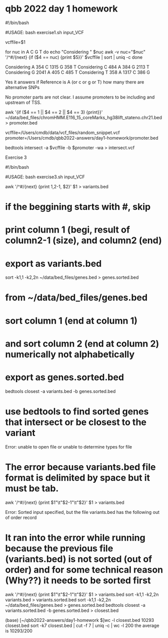 # qbb 2022 day 1 homework

#!/bin/bash

#USAGE: bash exercise1.sh input_VCF

vcffile=$1

for nuc in A C G T
do
  echo "Considering " $nuc 
  awk -v nuc="$nuc" '/^#/{next} {if ($4 == nuc) {print $5}}' $vcffile | sort | uniq -c
done


Considering  A
 354 C
1315 G
 358 T
Considering  C
 484 A
 384 G
2113 T
Considering  G
2041 A
 405 C
 485 T
Considering  T
 358 A
1317 C
 386 G
 
 Yes it answers if Reference is A (or c or g or T) how many there are alternative SNPs
 
 No promoter parts are not clear. I assume promoters to be including and upstream of TSS. 
 

 awk '{if ($4 == 1 || $4 == 2 || $4 == 3) {print}}' ~/data/bed_files/chromHMM.E116_15_coreMarks_hg38lift_stateno.chr21.bed > promoter.bed

 vcffile=/Users/cmdb/data/vcf_files/random_snippet.vcf
 promoter=/Users/cmdb/qbb2022-answers/day1-homework/promoter.bed

 bedtools intersect -a $vcffile -b $promoter -wa > intersect.vcf
 
 
 Exercise 3
 
 #!/bin/bash

 #USAGE: bash exercise3.sh input_VCF

 awk '/^#/{next} {print $1,$2-1, $2}' $1 > variants.bed
 # if the beggining starts with #, skip
 # print column 1 (begi, result of column2-1 (size), and column2 (end)
 # export as variants.bed
 sort -k1,1 -k2,2n ~/data/bed_files/genes.bed >  genes.sorted.bed
 # from ~/data/bed_files/genes.bed
 # sort column 1 (end at column 1)
 # and sort column 2 (end at column 2) numerically not alphabetically
 # export as genes.sorted.bed
 bedtools closest -a variants.bed -b genes.sorted.bed
 # use bedtools to find sorted genes that intersect or be closest to the variant
 
Error: unable to open file or unable to determine types for file
 # The error because variants.bed file format is delimited by space but it must be tab.
 awk '/^#/{next} {print $1"\t"$2-1"\t"$2}' $1 > variants.bed

Error: Sorted input specified, but the file variants.bed has the following out of order record
 # It ran into the error while running because the previous file (variants.bed) is not sorted (out of order) and for some technical reason (Why??) it needs to be sorted first
awk '/^#/{next} {print $1"\t"$2-1"\t"$2}' $1 > variants.bed
sort -k1,1 -k2,2n variants.bed > variants.sorted.bed
sort -k1,1 -k2,2n ~/data/bed_files/genes.bed > genes.sorted.bed
bedtools closest -a variants.sorted.bed -b genes.sorted.bed > closest.bed


(base) [~/qbb2022-answers/day1-homework $]wc -l closest.bed 
   10293 closest.bed
sort -k7 closest.bed | cut -f 7 | uniq -c | wc -l
200
the average is 10293/200